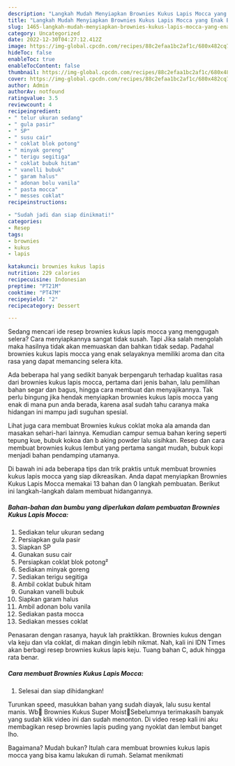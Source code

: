 ```yaml
---
description: "Langkah Mudah Menyiapkan Brownies Kukus Lapis Mocca yang Enak Banget}"
title: "Langkah Mudah Menyiapkan Brownies Kukus Lapis Mocca yang Enak Banget}"
slug: 1465-langkah-mudah-menyiapkan-brownies-kukus-lapis-mocca-yang-enak-banget
category: Uncategorized
date: 2022-12-30T04:27:12.412Z
image: https://img-global.cpcdn.com/recipes/88c2efaa1bc2af1c/680x482cq70/brownies-kukus-lapis-mocca-foto-resep-utama.jpg
hideToc: false
enableToc: true
enableTocContent: false
thumbnail: https://img-global.cpcdn.com/recipes/88c2efaa1bc2af1c/680x482cq70/brownies-kukus-lapis-mocca-foto-resep-utama.jpg
cover: https://img-global.cpcdn.com/recipes/88c2efaa1bc2af1c/680x482cq70/brownies-kukus-lapis-mocca-foto-resep-utama.jpg
author: Admin
authorAv: notfound
ratingvalue: 3.5
reviewcount: 4
recipeingredient:
- " telur ukuran sedang"
- " gula pasir"
- " SP"
- " susu cair"
- " coklat blok potong"
- " minyak goreng"
- " terigu segitiga"
- " coklat bubuk hitam"
- " vanelli bubuk"
- " garam halus"
- " adonan bolu vanila"
- " pasta mocca"
- " messes coklat"
recipeinstructions:

- "Sudah jadi dan siap dinikmati!"
categories:
- Resep
tags:
- brownies
- kukus
- lapis

katakunci: brownies kukus lapis 
nutrition: 229 calories
recipecuisine: Indonesian
preptime: "PT21M"
cooktime: "PT47M"
recipeyield: "2"
recipecategory: Dessert

---
```



Sedang mencari ide resep brownies kukus lapis mocca yang menggugah selera? Cara menyiapkannya sangat tidak susah. Tapi Jika salah mengolah maka hasilnya tidak akan memuaskan dan bahkan tidak sedap. Padahal brownies kukus lapis mocca yang enak selayaknya memiliki aroma dan cita rasa yang dapat memancing selera kita.


Ada beberapa hal yang sedikit banyak berpengaruh terhadap kualitas rasa dari brownies kukus lapis mocca, pertama dari jenis bahan, lalu pemilihan bahan segar dan bagus, hingga cara membuat dan menyajikannya. Tak perlu bingung jika hendak menyiapkan brownies kukus lapis mocca yang enak di mana pun anda berada, karena asal sudah tahu caranya maka hidangan ini mampu jadi suguhan spesial.

Lihat juga cara membuat Brownies kukus coklat moka ala amanda dan masakan sehari-hari lainnya. Kemudian campur semua bahan kering seperti tepung kue, bubuk kokoa dan b aking powder lalu sisihkan. Resep dan cara membuat brownies kukus lembut yang pertama sangat mudah, bubuk kopi menjadi bahan pendamping utamanya.


Di bawah ini ada beberapa tips dan trik praktis untuk membuat brownies kukus lapis mocca yang siap dikreasikan. Anda dapat menyiapkan Brownies Kukus Lapis Mocca memakai 13 bahan dan 0 langkah pembuatan. Berikut ini langkah-langkah dalam membuat hidangannya.

<!--inarticleads1-->

##### Bahan-bahan dan bumbu yang diperlukan dalam pembuatan Brownies Kukus Lapis Mocca:

1. Sediakan  telur ukuran sedang
1. Persiapkan  gula pasir
1. Siapkan  SP
1. Gunakan  susu cair
1. Persiapkan  coklat blok potong²
1. Sediakan  minyak goreng
1. Sediakan  terigu segitiga
1. Ambil  coklat bubuk hitam
1. Gunakan  vanelli bubuk
1. Siapkan  garam halus
1. Ambil  adonan bolu vanila
1. Sediakan  pasta mocca
1. Sediakan  messes coklat


Penasaran dengan rasanya, hayuk lah praktikkan. Brownies kukus dengan vla keju dan vla coklat, di makan dingin lebih nikmat. Nah, kali ini IDN Times akan berbagi resep brownies kukus lapis keju. Tuang bahan C, aduk hingga rata benar. 

<!--inarticleads2-->

##### Cara membuat Brownies Kukus Lapis Mocca:


1. Selesai dan siap dihidangkan!

Turunkan speed, masukkan bahan yang sudah diayak, lalu susu kental manis. Wb🤎 Brownies Kukus Super Moist🤎Sebelumnya terimakasih banyak yang sudah klik video ini dan sudah menonton. Di video resep kali ini aku membagikan resep brownies lapis puding yang nyoklat dan lembut banget lho. 

Bagaimana? Mudah bukan? Itulah cara membuat brownies kukus lapis mocca yang bisa kamu lakukan di rumah. Selamat menikmati
